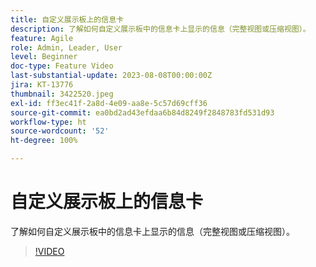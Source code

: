 ```yaml
---
title: 自定义展示板上的信息卡
description: 了解如何自定义展示板中的信息卡上显示的信息（完整视图或压缩视图）。
feature: Agile
role: Admin, Leader, User
level: Beginner
doc-type: Feature Video
last-substantial-update: 2023-08-08T00:00:00Z
jira: KT-13776
thumbnail: 3422520.jpeg
exl-id: ff3ec41f-2a8d-4e09-aa8e-5c57d69cff36
source-git-commit: ea0bd2ad43efdaa6b84d8249f2848783fd531d93
workflow-type: ht
source-wordcount: '52'
ht-degree: 100%

---
```


# 自定义展示板上的信息卡

了解如何自定义展示板中的信息卡上显示的信息（完整视图或压缩视图）。

>[!VIDEO](https://video.tv.adobe.com/v/3422520/?quality=12&learn=on)

